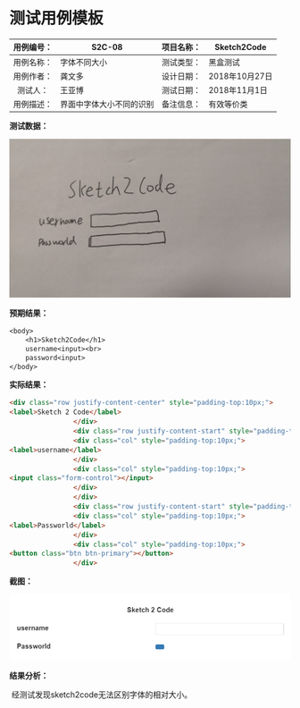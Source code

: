# 测试用例模板



| 用例编号： | S2C-08 | 项目名称： | Sketch2Code |
| :--------: | ---- | :--------: | ---- |
| 用例名称： | 字体不同大小 | 测试类型： | 黑盒测试 |
| 用例作者： | 龚文多 | 设计日期： | 2018年10月27日 |
|  测试人：  | 王亚博 | 测试日期： | 2018年11月1日 |
| 用例描述： | 界面中字体大小不同的识别 |备注信息：|有效等价类|

**测试数据：**

![07输入](https://github.com/MSE-925/img-storage/blob/master/08%E8%BE%93%E5%85%A5.jpg)

**预期结果：**

```
<body>
    <h1>Sketch2Code</h1>
    username<input><br>
    password<input>
</body>
```

**实际结果：**

```HTML
<div class="row justify-content-center" style="padding-top:10px;">
<label>Sketch 2 Code</label>
                </div>
                <div class="row justify-content-start" style="padding-top:10px;">
                <div class="col" style="padding-top:10px;">
<label>username</label>
                </div>
                <div class="col" style="padding-top:10px;">
<input class="form-control"></input>
                </div>
                </div>
                <div class="row justify-content-start" style="padding-top:10px;">
                <div class="col" style="padding-top:10px;">
<label>Passworld</label>
                </div>
                <div class="col" style="padding-top:10px;">
<button class="btn btn-primary"></button>
                </div>

```

**截图：**

![](https://github.com/MSE-925/img-storage/blob/master/08%E8%BE%93%E5%87%BA.png)

**结果分析：**

​	经测试发现sketch2code无法区别字体的相对大小。
